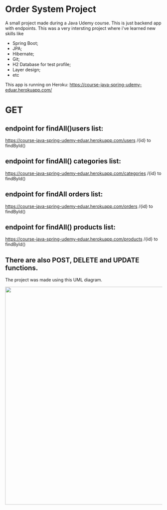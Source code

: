 # Order System Project

A small project made during a Java Udemy course. This is just backend app with endpoints.
This was a very intersting project where i've learned new skills like
- Spring Boot;
- JPA;
- Hibernate;
- Git;
- H2 Database for test profile;
- Layer design;
- etc

This app is running on Heroku: https://course-java-spring-udemy-eduar.herokuapp.com/

# GET
## endpoint for findAll()users list: 
https://course-java-spring-udemy-eduar.herokuapp.com/users /{id} to findById()

## endpoint for findAll() categories list:
https://course-java-spring-udemy-eduar.herokuapp.com/categories /{id} to findById()

## endpoint for findAll orders list: 
https://course-java-spring-udemy-eduar.herokuapp.com/orders /{id} to findById()

## endpoint for findAll() products list: 
https://course-java-spring-udemy-eduar.herokuapp.com/products /{id} to findById()

## There are also POST, DELETE and UPDATE functions.


The project was made using this UML diagram.

<div align="center">
<img src="https://github.com/eduardothomazi/Spring-First-Project/blob/main/src/main/resources/uml.png" width="700px" />
</div>
